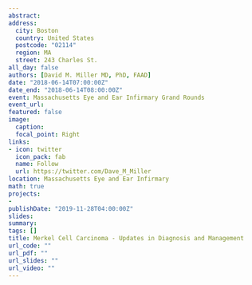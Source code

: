 ```yaml
---
abstract:
address:
  city: Boston
  country: United States
  postcode: "02114"
  region: MA
  street: 243 Charles St.
all_day: false
authors: [David M. Miller MD, PhD, FAAD]
date: "2018-06-14T07:00:00Z"
date_end: "2018-06-14T08:00:00Z"
event: Massachusetts Eye and Ear Infirmary Grand Rounds
event_url: 
featured: false
image:
  caption: 
  focal_point: Right
links:
- icon: twitter
  icon_pack: fab
  name: Follow
  url: https://twitter.com/Dave_M_Miller
location: Massachusetts Eye and Ear Infirmary
math: true
projects:
- 
publishDate: "2019-11-28T04:00:00Z"
slides:  
summary: 
tags: []
title: Merkel Cell Carcinoma - Updates in Diagnosis and Management
url_code: ""
url_pdf: ""
url_slides: ""
url_video: ""
---
```

